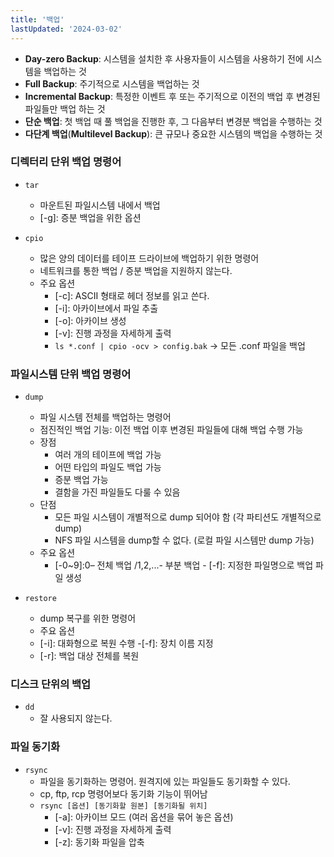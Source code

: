 ```yaml
---
title: '백업'
lastUpdated: '2024-03-02'
---
```


- **Day-zero Backup**: 시스템을 설치한 후 사용자들이 시스템을 사용하기 전에 시스템을 백업하는 것
- **Full Backup**: 주기적으로 시스템을 백업하는 것
- **Incremental Backup**: 특정한 이벤트 후 또는 주기적으로 이전의 백업 후 변경된 파일들만 백업 하는 것
- **단순 백업**: 첫 백업 때 풀 백업을 진행한 후, 그 다음부터 변경분 백업을 수행하는 것
- **다단계 백업**(**Multilevel Backup**): 큰 규모나 중요한 시스템의 백업을 수행하는 것

### 디렉터리 단위 백업 명령어

- `tar`
  - 마운트된 파일시스템 내에서 백업
  - [-g]: 증분 백업을 위한 옵션
  
- `cpio`
  - 많은 양의 데이터를 테이프 드라이브에 백업하기 위한 명령어
  - 네트워크를 통한 백업 / 증분 백업을 지원하지 않는다.
  - 주요 옵션
    - [-c]: ASCII 형태로 헤더 정보를 읽고 쓴다.
    - [-i]: 아카이브에서 파일 추출
    - [-o]: 아카이브 생성
    - [-v]: 진행 과정을 자세하게 출력
    - `ls *.conf | cpio -ocv > config.bak` → 모든 .conf 파일을 백업

### 파일시스템 단위 백업 명령어

- `dump`
  - 파일 시스템 전체를 백업하는 명령어
  - 점진적인 백업 기능: 이전 백업 이후 변경된 파일들에 대해 백업 수행 가능
  - 장점
    - 여러 개의 테이프에 백업 가능
    - 어떤 타입의 파일도 백업 가능
    - 증분 백업 가능
    - 결함을 가진 파일들도 다룰 수 있음
  - 단점
    - 모든 파일 시스템이 개별적으로 dump 되어야 함 (각 파티션도 개별적으로 dump)
    - NFS 파일 시스템을 dump할 수 없다. (로컬 파일 시스템만 dump 가능)
  - 주요 옵션
    - [-0~9]:0– 전체 백업 /1,2,...- 부분 백업 - [-f]: 지정한 파일명으로 백업 파일 생성
  
- `restore`
  - dump 복구를 위한 명령어
  - 주요 옵션
  - [-i]: 대화형으로 복원 수행 -[-f]: 장치 이름 지정
  - [-r]: 백업 대상 전체를 복원


### 디스크 단위의 백업
- `dd`
  - 잘 사용되지 않는다.
  
### 파일 동기화

- `rsync`
  - 파일을 동기화하는 명령어. 원격지에 있는 파일들도 동기화할 수 있다.
  - cp, ftp, rcp 명령어보다 동기화 기능이 뛰어남
  - `rsync [옵션] [동기화할 원본] [동기화될 위치]`
      - [-a]: 아카이브 모드 (여러 옵션을 묶어 놓은 옵션)
      - [-v]: 진행 과정을 자세하게 출력
      - [-z]: 동기화 파일을 압축